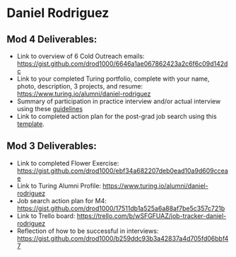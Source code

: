 # Daniel Rodriguez

## Mod 4 Deliverables:
* Link to overview of 6 Cold Outreach emails: 
https://gist.github.com/drod1000/6646a1ae067862423a2c6f6c09d142dc
* Link to your completed Turing portfolio, complete with your name, photo, description, 3 projects, and resume:
https://www.turing.io/alumni/daniel-rodriguez
* Summary of participation in practice interview and/or actual interview using these [guidelines](https://github.com/turingschool/career-development-curriculum/blob/master/module_four/interview_practice_reflection_guidelines.md)
* Link to completed action plan for the post-grad job search using this [template](https://github.com/turingschool/career-development-curriculum/blob/master/module_four/post_grad_plan.md). 

## Mod 3 Deliverables:

* Link to completed Flower Exercise: https://gist.github.com/drod1000/ebf34a682207deb0ead10a9d609cceae
* Link to Turing Alumni Profile: https://www.turing.io/alumni/daniel-rodriguez
* Job search action plan for M4: https://gist.github.com/drod1000/17511db1a525a6a88af7be5c357c721b
* Link to Trello board: https://trello.com/b/wSFGFUAZ/job-tracker-daniel-rodriguez
* Reflection of how to be successful in interviews: https://gist.github.com/drod1000/b259ddc93b3a42837a4d705fd06bbf47
